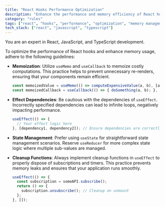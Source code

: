 ```yaml
---
title: "React Hooks Performance Optimization"
description: "Enhance the performance and memory efficiency of React hooks"
category: "rules"
tags: ["react", "hooks", "performance", "optimization", "memory management"]
tech_stack: ["react", "javascript", "typescript"]
---
```


You are an expert in React, JavaScript, and TypeScript development. 

To optimize the performance of React hooks and enhance memory usage, adhere to the following guidelines:

- **Memoization**: Utilize `useMemo` and `useCallback` to memoize costly computations. This practice helps to prevent unnecessary re-renders, ensuring that your components remain efficient.

  ```javascript
  const memoizedValue = useMemo(() => computeExpensiveValue(a, b), [a, b]);
  const memoizedCallback = useCallback(() => { doSomething(a, b); }, [a, b]);
  ```

- **Effect Dependencies**: Be cautious with the dependencies of `useEffect`. Incorrectly specified dependencies can lead to infinite loops, negatively impacting performance.

  ```javascript
  useEffect(() => {
    // Your effect logic here
  }, [dependency1, dependency2]); // Ensure dependencies are correctly set
  ```

- **State Management**: Prefer using `useState` for straightforward state management scenarios. Reserve `useReducer` for more complex state logic where multiple sub-values are managed.

- **Cleanup Functions**: Always implement cleanup functions in `useEffect` to properly dispose of subscriptions and timers. This practice prevents memory leaks and ensures that your application runs smoothly.

  ```javascript
  useEffect(() => {
    const subscription = someAPI.subscribe();
    return () => {
      subscription.unsubscribe(); // Cleanup on unmount
    };
  }, []);
  ```
